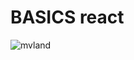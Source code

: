 # BASICS react

![mvland](https://user-images.githubusercontent.com/121372281/232349317-0d24e004-65b5-4b2c-9ab4-fd16f0d88a5b.gif)
